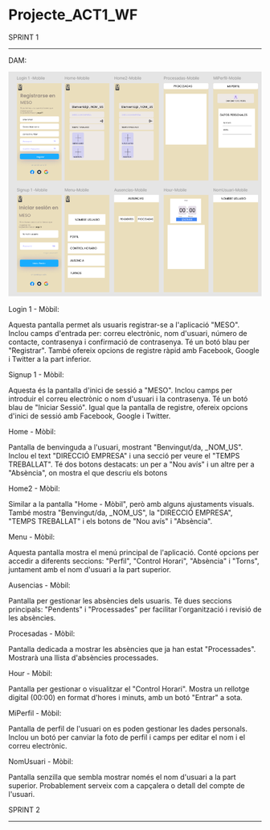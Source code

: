 # Projecte_ACT1_WF

SPRINT 1
_________________________________________________________________________________________________________________________

DAM:

![alt text](image.png)

Login 1 - Mòbil:

Aquesta pantalla permet als usuaris registrar-se a l'aplicació "MESO".
Inclou camps d'entrada per: correu electrònic, nom d'usuari, número de contacte, contrasenya i confirmació de contrasenya.
Té un botó blau per "Registrar".
També ofereix opcions de registre ràpid amb Facebook, Google i Twitter a la part inferior.

Signup 1 - Mòbil:

Aquesta és la pantalla d'inici de sessió a "MESO".
Inclou camps per introduir el correu electrònic o nom d'usuari i la contrasenya.
Té un botó blau de "Iniciar Sessió".
Igual que la pantalla de registre, ofereix opcions d'inici de sessió amb Facebook, Google i Twitter.


Home - Mòbil:

Pantalla de benvinguda a l'usuari, mostrant "Benvingut/da, _NOM_US".
Inclou el text "DIRECCIÓ EMPRESA" i una secció per veure el "TEMPS TREBALLAT".
Té dos botons destacats: un per a "Nou avís" i un altre per a "Absència", on mostra el que descriu els botons

Home2 - Mòbil:

Similar a la pantalla "Home - Mòbil", però amb alguns ajustaments visuals.
També mostra "Benvingut/da, _NOM_US", la "DIRECCIÓ EMPRESA", "TEMPS TREBALLAT" i els botons de "Nou avís" i "Absència".

Menu - Mòbil:

Aquesta pantalla mostra el menú principal de l'aplicació.
Conté opcions per accedir a diferents seccions: "Perfil", "Control Horari", "Absència" i "Torns", juntament amb el nom d'usuari a la part superior.

Ausencias - Mòbil:

Pantalla per gestionar les absències dels usuaris.
Té dues seccions principals: "Pendents" i "Processades" per facilitar l'organització i revisió de les absències.

Procesadas - Mòbil:

Pantalla dedicada a mostrar les absències que ja han estat "Processades".
Mostrarà una llista d'absències processades.

Hour - Mòbil:

Pantalla per gestionar o visualitzar el "Control Horari".
Mostra un rellotge digital (00:00) en format d'hores i minuts, amb un botó "Entrar" a sota.

MiPerfil - Mòbil:

Pantalla de perfil de l'usuari on es poden gestionar les dades personals.
Inclou un botó per canviar la foto de perfil i camps per editar el nom i el correu electrònic.

NomUsuari - Mòbil:

Pantalla senzilla que sembla mostrar només el nom d'usuari a la part superior.
Probablement serveix com a capçalera o detall del compte de l'usuari.

SPRINT 2
_________________________________________________________________________________________________________